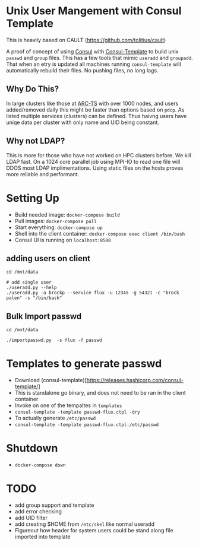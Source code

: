 # Unix User Mangement with Consul Template

This is heavily based on CAULT (https://github.com/tolitius/cault)

A proof of concept of using [Consul](https://www.consul.io/) with [Consul-Template](https://github.com/hashicorp/consul-template/)  to build unix `passwd` and `group` files.  This has a few tools that mimic `useradd` and `groupadd`.  That when an etry is updated all machines running `consul-template`  will automatically rebuild their files.  No pushing files, no long lags.

## Why Do This?

In large clusters like those at [ARC-TS](http://arc-ts.umich.edu/) with over 1000 nodes, and users added/removed daily this might be faster than options based on `pdcp`.  As listed multiple services (clusters) can be defined.  Thus haivng users have uniqe data per cluster with only name and UID being constant.

## Why not LDAP?

This is more for those who have not worked on HPC clusters before.  We kill LDAP fast.  On a 1024 core parallel job using MPI-IO to read one file will DDOS most LDAP implimentations.  Using static files on the hosts proves more reliable and performant.

# Setting Up

* Build needed image: `docker-compose build`
* Pull images: `docker-compose pull`
* Start everything: `docker-compose up`
* Shell into the client container: `docker-compose exec client /bin/bash`
* Consul UI is running on `localhost:8500`

## adding users on client

```
cd /mnt/data

# add single user
./useradd.py --help
./useradd.py -a brockp --service flux -u 12345 -g 54321 -c "brock palen" -s "/bin/bash"
```

## Bulk Import passwd

```
cd /mnt/data

./importpasswd.py  -s flux -f passwd 
```

# Templates to generate passwd

* Download (consul-template)[https://releases.hashicorp.com/consul-template/]
* This is standalone go binary, and does not need to be ran in the client container
* Invoke on one of the tempaltes in `templates`
* `consul-template -template passwd-flux.ctpl -dry`
* To actually generate `/etc/passwd`
* `consul-template -template passwd-flux.ctpl:/etc/passwd`

# Shutdown

* `docker-compose down`

# TODO

* add group support and template
* add error checking 
* add UID filter
* add creating $HOME from `/etc/skel` like normal useradd
* Figureout how header for system users could be stand along file imported into template
